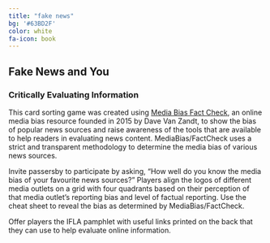 ```yaml
---
title: "fake news"
bg: '#63BD2F'
color: white
fa-icon: book
---
```


## Fake News and You
### Critically Evaluating Information 

This card sorting game was created using [Media Bias Fact Check](https://mediabiasfactcheck.com), an online media bias resource founded in 2015 by Dave Van Zandt, to show the bias of popular news sources and raise awareness of the tools that are available to help readers in evaluating news content. MediaBias/FactCheck uses a strict and transparent methodology to determine the media bias of various news sources.

Invite passersby to participate by asking, “How well do you know the media bias of your favourite news sources?” Players align the logos of different media outlets on a grid with four quadrants based on their perception of that media outlet’s reporting bias and level of factual reporting. Use the cheat sheet to reveal the bias as determined by MediaBias/FactCheck.

Offer players the IFLA pamphlet with useful links printed on the back that they can use to help evaluate online information.
